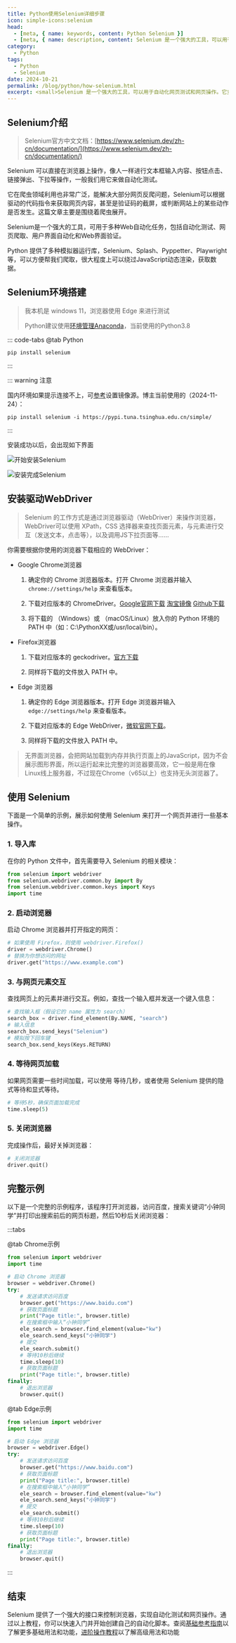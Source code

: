 ```yaml
---
title: Python使用Selenium详细步骤
icon: simple-icons:selenium
head:
  - [meta, { name: keywords, content: Python Selenium }]
  - [meta, { name: description, content: Selenium 是一个强大的工具，可以用于自动化网页测试和网页操作。它支持多种浏览器，并且允许我们通过 Python 来控制这些浏览器进行操作。本教程将详细介绍如何在 Python 中安装、配置和使用 Selenium。 }]
category:
  - Python
tags:
  - Python
  - Selenium
date: 2024-10-21
permalink: /blog/python/how-selenium.html
excerpt: <small>Selenium 是一个强大的工具，可以用于自动化网页测试和网页操作。它支持多种浏览器，并且允许我们通过 Python 来控制这些浏览器进行操作。本教程将详细介绍如何在 Python 中安装、配置和使用 Selenium。</small>
---
```


## Selenium介绍

> Selenium官方中文文档：[https://www.selenium.dev/zh-cn/documentation/](https://www.selenium.dev/zh-cn/documentation/)

Selenium 可以直接在浏览器上操作，像人一样进行文本框输入内容、按钮点击、链接弹出、下拉等操作，一般我们用它来做自动化测试。

它在爬虫领域利用也非常广泛，能解决大部分网页反爬问题，Selenium可以根据驱动的代码指令来获取网页内容，甚至是验证码的截屏，或判断网站上的某些动作是否发生。这篇文章主要是围绕着爬虫展开。

Selenium是一个强大的工具，可用于多种Web自动化任务，包括自动化测试、网页爬取、用户界面自动化和Web界面验证。

Python 提供了多种模拟器运行库，Selenium、Splash、Pyppetter、Playwright 等，可以方便帮我们爬取，很大程度上可以绕过JavaScript动态渲染，获取数据。


## Selenium环境搭建 ##

> 我本机是 windows 11，浏览器使用 Edge 来进行测试
>
> Python建议使用[环境管理Anaconda](20241215-anaconda3-use.md)，当前使用的Python3.8

::: code-tabs
@tab Python

```sh:no-line-numbers
pip install selenium
```

:::

::: warning 注意

国内环境如果提示连接不上，可[参考](20241124-set-mirror.md)设置镜像源。博主当前使用的（2024-11-24）： 

```sh:no-line-numbers
pip install selenium -i https://pypi.tuna.tsinghua.edu.cn/simple/
```

:::

安装成功以后，会出现如下界面

![开始安装Selenium](/assets/python/selenium/01-install-start.png "开始安装Selenium")

![安装完成Selenium](/assets/python/selenium/01-install-finish.png "安装完成Selenium")

## 安装驱动WebDriver ##

> Selenium 的工作方式是通过浏览器驱动（WebDriver）来操作浏览器，WebDriver可以使用 XPath，CSS 选择器来查找页面元素，与元素进行交互（发送文本，点击等），以及调用JS下拉页面等......
 
你需要根据你使用的浏览器下载相应的 WebDriver：

- Google Chrome浏览器

  1. 确定你的 Chrome 浏览器版本。打开 Chrome 浏览器并输入 `chrome://settings/help` 来查看版本。

  2. 下载对应版本的 ChromeDriver。[Google官网下载](https://sites.google.com/chromium.org/driver/downloads) [淘宝镜像](https://npmmirror.com/package/chromedriver/versions) [Github下载](https://googlechromelabs.github.io/chrome-for-testing/#stable)

  3. 将下载的 （Windows）或 （macOS/Linux）放入你的 Python 环境的 PATH 中（如：C:\PythonXX或/usr/local/bin）。

- Firefox浏览器

  1. 下载对应版本的 geckodriver。[官方下载](https://github.com/mozilla/geckodriver/releases)

  2. 同样将下载的文件放入 PATH 中。

- Edge 浏览器

  1. 确定你的 Edge 浏览器版本。打开 Edge 浏览器并输入 `edge://settings/help` 来查看版本。

  1. 下载对应版本的 Edge WebDriver，[微软官网下载](https://developer.microsoft.com/en-us/microsoft-edge/tools/webdriver/#downloads)。

  2. 同样将下载的文件放入 PATH 中。

> 无界面浏览器，会把网站加载到内存并执行页面上的JavaScript，因为不会展示图形界面，所以运行起来比完整的浏览器要高效，它一般是用在像Linux线上服务器，不过现在Chrome（v65以上）也支持无头浏览器了。

## 使用 Selenium ##

下面是一个简单的示例，展示如何使用 Selenium 来打开一个网页并进行一些基本操作。

### 1. 导入库

在你的 Python 文件中，首先需要导入 Selenium 的相关模块：

```py
from selenium import webdriver
from selenium.webdriver.common.by import By
from selenium.webdriver.common.keys import Keys
import time
```

### 2. 启动浏览器

启动 Chrome 浏览器并打开指定的网页：

```py
# 如果使用 Firefox，则使用 webdriver.Firefox()
driver = webdriver.Chrome()
# 替换为你想访问的网址
driver.get("https://www.example.com")
```

### 3. 与网页元素交互

查找网页上的元素并进行交互。例如，查找一个输入框并发送一个键入信息：

```py
# 查找输入框（假设它的 name 属性为 search）
search_box = driver.find_element(By.NAME, "search")
# 输入信息
search_box.send_keys("Selenium")
# 模拟按下回车键
search_box.send_keys(Keys.RETURN)
```

### 4. 等待网页加载

如果网页需要一些时间加载，可以使用  等待几秒，或者使用 Selenium 提供的隐式等待和显式等待。

```py
# 等待5秒，确保页面加载完成
time.sleep(5)
```

### 5. 关闭浏览器

完成操作后，最好关掉浏览器：

```py
# 关闭浏览器
driver.quit()
```

## 完整示例

以下是一个完整的示例程序，该程序打开浏览器，访问百度，搜索关键词“小钟同学”并打印出搜索前后的网页标题，然后10秒后关闭浏览器：

:::tabs

@tab Chrome示例

```py
from selenium import webdriver
import time

# 启动 Chrome 浏览器
browser = webdriver.Chrome()
try:
    # 发送请求访问百度
    browser.get("https://www.baidu.com")
    # 获取页面标题
    print("Page title:", browser.title)
    # 在搜索框中输入“小钟同学”
    ele_search = browser.find_element(value="kw")
    ele_search.send_keys("小钟同学")
    # 提交
    ele_search.submit()
    # 等待10秒后继续
    time.sleep(10)
    # 获取页面标题
    print("Page title:", browser.title)
finally:
    # 退出浏览器
    browser.quit()
```

@tab Edge示例

```py
from selenium import webdriver
import time

# 启动 Edge 浏览器
browser = webdriver.Edge()
try:
    # 发送请求访问百度
    browser.get("https://www.baidu.com")
    # 获取页面标题
    print("Page title:", browser.title)
    # 在搜索框中输入“小钟同学”
    ele_search = browser.find_element(value="kw")
    ele_search.send_keys("小钟同学")
    # 提交
    ele_search.submit()
    # 等待10秒后继续
    time.sleep(10)
    # 获取页面标题
    print("Page title:", browser.title)
finally:
    # 退出浏览器
    browser.quit()
```

:::

## 结束

Selenium 提供了一个强大的接口来控制浏览器，实现自动化测试和网页操作。通过以上教程，你可以快速入门并开始创建自己的自动化脚本。查阅[基础参考指南](20241208-selenium-base.md)以了解更多基础用法和功能，[进阶操作教程](20241210-selenium-advance.md)以了解高级用法和功能
